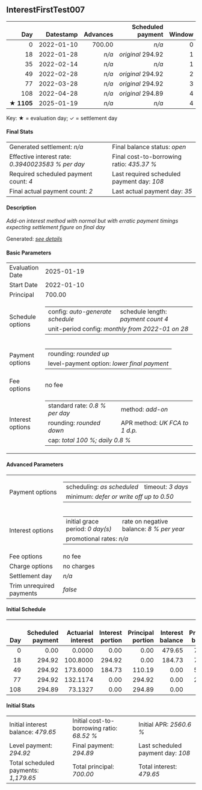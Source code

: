 <h2>InterestFirstTest007</h2>
<table>
    <thead style="vertical-align: bottom;">
        <th class="ci00" style="text-align: right;">Day</th>
        <th class="ci01" style="text-align: right;">Datestamp</th>
        <th class="ci02" style="text-align: right;">Advances</th>
        <th class="ci03" style="text-align: right;">Scheduled payment</th>
        <th class="ci04" style="text-align: right;">Window</th>
        <th class="ci05" style="text-align: right;">Payment due</th>
        <th class="ci06" style="text-align: right;">Actual payments</th>
        <th class="ci07" style="text-align: right;">Net effect</th>
        <th class="ci08" style="text-align: right;">Payment status</th>
        <th class="ci09" style="text-align: right;">Balance status</th>
        <th class="ci10" style="text-align: right;">Actuarial interest</th>
        <th class="ci11" style="text-align: right;">New interest</th>
        <th class="ci12" style="text-align: right;">Interest portion</th>
        <th class="ci13" style="text-align: right;">Principal portion</th>
        <th class="ci14" style="text-align: right;">Interest balance</th>
        <th class="ci15" style="text-align: right;">Principal balance</th>
        <th class="ci16" style="text-align: right;">Settlement figure</th>
    </thead>
    <tr style="text-align: right;">
        <td class="ci00">0</td>
        <td class="ci01" style="white-space: nowrap;">2022-01-10</td>
        <td class="ci02">700.00</td>
        <td class="ci03" style="white-space: nowrap;"><i>n/a<i></td>
        <td class="ci04">0</td>
        <td class="ci05">0.00</td>
        <td class="ci06"><i>n/a</i></td>
        <td class="ci07">0.00</td>
        <td class="ci08"><i>none&nbsp;scheduled</i></td>
        <td class="ci09">open</td>
        <td class="ci10">0.0000</td>
        <td class="ci11">0.0000</td>
        <td class="ci12">0.00</td>
        <td class="ci13">0.00</td>
        <td class="ci14">479.6500</td>
        <td class="ci15">700.00</td>
        <td class="ci16">700.00</td>
    </tr>
    <tr style="text-align: right;">
        <td class="ci00">18</td>
        <td class="ci01" style="white-space: nowrap;">2022-01-28</td>
        <td class="ci02"><i>n/a</i></td>
        <td class="ci03" style="white-space: nowrap;"><i>original</i> 294.92</td>
        <td class="ci04">1</td>
        <td class="ci05">294.92</td>
        <td class="ci06"><i>confirmed</i>&nbsp;294.91</td>
        <td class="ci07">294.91</td>
        <td class="ci08"><i>paid&nbsp;later&nbsp;in&nbsp;full</i></td>
        <td class="ci09">open</td>
        <td class="ci10">100.8000</td>
        <td class="ci11">0.0000</td>
        <td class="ci12">294.91</td>
        <td class="ci13">0.00</td>
        <td class="ci14">184.7400</td>
        <td class="ci15">700.00</td>
        <td class="ci16">505.89</td>
    </tr>
    <tr style="text-align: right;">
        <td class="ci00">35</td>
        <td class="ci01" style="white-space: nowrap;">2022-02-14</td>
        <td class="ci02"><i>n/a</i></td>
        <td class="ci03" style="white-space: nowrap;"><i>n/a<i></td>
        <td class="ci04">1</td>
        <td class="ci05">0.00</td>
        <td class="ci06"><i>confirmed</i>&nbsp;294.91</td>
        <td class="ci07">294.91</td>
        <td class="ci08"><i>extra&nbsp;payment</i></td>
        <td class="ci09">open</td>
        <td class="ci10">95.2000</td>
        <td class="ci11">0.0000</td>
        <td class="ci12">184.74</td>
        <td class="ci13">110.17</td>
        <td class="ci14">0.0000</td>
        <td class="ci15">589.83</td>
        <td class="ci16">306.18</td>
    </tr>
    <tr style="text-align: right;">
        <td class="ci00">49</td>
        <td class="ci01" style="white-space: nowrap;">2022-02-28</td>
        <td class="ci02"><i>n/a</i></td>
        <td class="ci03" style="white-space: nowrap;"><i>original</i> 294.92</td>
        <td class="ci04">2</td>
        <td class="ci05">0.00</td>
        <td class="ci06"><i>n/a</i></td>
        <td class="ci07">0.00</td>
        <td class="ci08"><i>nothing&nbsp;due</i></td>
        <td class="ci09">open</td>
        <td class="ci10">66.0610</td>
        <td class="ci11">0.0000</td>
        <td class="ci12">0.00</td>
        <td class="ci13">0.00</td>
        <td class="ci14">0.0000</td>
        <td class="ci15">589.83</td>
        <td class="ci16">372.24</td>
    </tr>
    <tr style="text-align: right;">
        <td class="ci00">77</td>
        <td class="ci01" style="white-space: nowrap;">2022-03-28</td>
        <td class="ci02"><i>n/a</i></td>
        <td class="ci03" style="white-space: nowrap;"><i>original</i> 294.92</td>
        <td class="ci04">3</td>
        <td class="ci05">294.92</td>
        <td class="ci06"><i>n/a</i></td>
        <td class="ci07">0.00</td>
        <td class="ci08"><i>missed&nbsp;payment</i></td>
        <td class="ci09">open</td>
        <td class="ci10">132.1219</td>
        <td class="ci11">0.0000</td>
        <td class="ci12">0.00</td>
        <td class="ci13">0.00</td>
        <td class="ci14">0.0000</td>
        <td class="ci15">589.83</td>
        <td class="ci16">504.36</td>
    </tr>
    <tr style="text-align: right;">
        <td class="ci00">108</td>
        <td class="ci01" style="white-space: nowrap;">2022-04-28</td>
        <td class="ci02"><i>n/a</i></td>
        <td class="ci03" style="white-space: nowrap;"><i>original</i> 294.89</td>
        <td class="ci04">4</td>
        <td class="ci05">294.89</td>
        <td class="ci06"><i>n/a</i></td>
        <td class="ci07">0.00</td>
        <td class="ci08"><i>missed&nbsp;payment</i></td>
        <td class="ci09">open</td>
        <td class="ci10">146.2778</td>
        <td class="ci11">60.8107</td>
        <td class="ci12">0.00</td>
        <td class="ci13">0.00</td>
        <td class="ci14">60.8107</td>
        <td class="ci15">589.83</td>
        <td class="ci16">650.64</td>
    </tr>
    <tr style="text-align: right;">
        <td class="ci00">&#x2605;&nbsp;<b>1105</b></td>
        <td class="ci01" style="white-space: nowrap;">2025-01-19</td>
        <td class="ci02"><i>n/a</i></td>
        <td class="ci03" style="white-space: nowrap;"><i>n/a<i></td>
        <td class="ci04">4</td>
        <td class="ci05">0.00</td>
        <td class="ci06"><i>n/a</i></td>
        <td class="ci07">0.00</td>
        <td class="ci08"><i>information&nbsp;only</i></td>
        <td class="ci09">open</td>
        <td class="ci10">159.5393</td>
        <td class="ci11">159.5393</td>
        <td class="ci12">0.00</td>
        <td class="ci13">0.00</td>
        <td class="ci14">220.3500</td>
        <td class="ci15">589.83</td>
        <td class="ci16">810.18</td>
    </tr>
</table><p>Key: &#x2605; = evaluation day; &#x2713; = settlement day</p>
<h4>Final Stats</h4>
<table>
    <tr>
        <td>Generated settlement: <i><i>n/a</i></i></td>
        <td>Final balance status: <i>open</i></td>
    </tr>
    <tr>
        <td>Effective interest rate: <i>0.3940023583 % per day</i></td>
        <td>Final cost-to-borrowing ratio: <i>435.37 %</i></td>
    </tr>
    <tr>
        <td>Required scheduled payment count: <i>4</i></td>
        <td>Last required scheduled payment day: <i>108</i></td>
    </tr>
    <tr>
        <td>Final actual payment count: <i>2</i></td>
        <td>Last actual payment day: <i>35</i></td>
    </tr>
</table>

<h4>Description</h4>
<p><i>Add-on interest method with normal but with erratic payment timings expecting settlement figure on final day</i></p>
<p>Generated: <i><a href="../GeneratedDate.html">see details</a></i></p>
<h4>Basic Parameters</h4>
<table>
    <tr>
        <td>Evaluation Date</td>
        <td>2025-01-19</td>
    </tr>
    <tr>
        <td>Start Date</td>
        <td>2022-01-10</td>
    </tr>
    <tr>
        <td>Principal</td>
        <td>700.00</td>
    </tr>
    <tr>
        <td>Schedule options</td>
        <td>
            <table>
                <tr>
                    <td>config: <i>auto-generate schedule</i></td>
                    <td>schedule length: <i><i>payment count</i> 4</i></td>
                </tr>
                <tr>
                    <td colspan="2" style="white-space: nowrap;">unit-period config: <i>monthly from 2022-01 on 28</i></td>
                </tr>
            </table>
        </td>
    </tr>
    <tr>
        <td>Payment options</td>
        <td>
            <table>
                <tr>
                    <td>rounding: <i>rounded up</i></td>
                </tr>
                <tr>
                    <td>level-payment option: <i>lower&nbsp;final&nbsp;payment</i></td>
                </tr>
            </table>
        </td>
    </tr>
    <tr>
        <td>Fee options</td>
        <td>no fee
        </td>
    </tr>
    <tr>
        <td>Interest options</td>
        <td>
            <table>
                <tr>
                    <td>standard rate: <i>0.8 % per day</i></td>
                    <td>method: <i>add-on</i></td>
                </tr>
                <tr>
                    <td>rounding: <i>rounded down</i></td>
                    <td>APR method: <i>UK FCA to 1 d.p.</i></td>
                </tr>
                <tr>
                    <td colspan="2">cap: <i>total 100 %; daily 0.8 %</td>
                </tr>
            </table>
        </td>
    </tr>
</table>
<h4>Advanced Parameters</h4>
<table>
    <tr>
        <td>Payment options</td>
        <td>
                <table>
                    <tr>
                        <td>scheduling: <i>as scheduled</i></td>
                        <td>timeout: <i>3 days</i></td>
                    </tr>
                    <tr>
                        <td colspan="2">minimum: <i>defer&nbsp;or&nbsp;write&nbsp;off&nbsp;up&nbsp;to&nbsp;0.50</i></td>
                    </tr>
                </table>
        </td>
    </tr>
    <tr>
        <td>Interest options</td>
        <td>
            <table>
                <tr>
                    <td>initial grace period: <i>0 day(s)</i></td>
                    <td>rate on negative balance: <i>8 % per year</i></td>
                </tr>
                <tr>
                    <td colspan="2">promotional rates: <i><i>n/a</i></i></td>
                </tr>
            </table>
        </td>
    </tr>
    <tr>
        <td>Fee options</td>
        <td>no fee
        </td>
    </tr>
    <tr>
        <td>Charge options</td>
        <td>no charges
        </td>
    </tr>
    <tr>
        <td>Settlement day</td><td><i><i>n/a</i></i></td>
    </tr>
    <tr>
        <td>Trim unrequired payments</td><td><i>false</i></td>
    </tr>
</table><h4>Initial Schedule</h4>
<table>
    <thead style="vertical-align: bottom;">
        <th style="text-align: right;">Day</th>
        <th style="text-align: right;">Scheduled payment</th>
        <th style="text-align: right;">Actuarial interest</th>
        <th style="text-align: right;">Interest portion</th>
        <th style="text-align: right;">Principal portion</th>
        <th style="text-align: right;">Interest balance</th>
        <th style="text-align: right;">Principal balance</th>
        <th style="text-align: right;">Total actuarial interest</th>
        <th style="text-align: right;">Total interest</th>
        <th style="text-align: right;">Total principal</th>
    </thead>
    <tr style="text-align: right;">
        <td class="ci00">0</td>
        <td class="ci01" style="white-space: nowrap;">0.00</td>
        <td class="ci02">0.0000</td>
        <td class="ci03">0.00</td>
        <td class="ci04">0.00</td>
        <td class="ci05">479.65</td>
        <td class="ci06">700.00</td>
        <td class="ci07">0.0000</td>
        <td class="ci08">0.00</td>
        <td class="ci09">0.00</td>
    </tr>
    <tr style="text-align: right;">
        <td class="ci00">18</td>
        <td class="ci01" style="white-space: nowrap;">294.92</td>
        <td class="ci02">100.8000</td>
        <td class="ci03">294.92</td>
        <td class="ci04">0.00</td>
        <td class="ci05">184.73</td>
        <td class="ci06">700.00</td>
        <td class="ci07">100.8000</td>
        <td class="ci08">294.92</td>
        <td class="ci09">0.00</td>
    </tr>
    <tr style="text-align: right;">
        <td class="ci00">49</td>
        <td class="ci01" style="white-space: nowrap;">294.92</td>
        <td class="ci02">173.6000</td>
        <td class="ci03">184.73</td>
        <td class="ci04">110.19</td>
        <td class="ci05">0.00</td>
        <td class="ci06">589.81</td>
        <td class="ci07">274.4000</td>
        <td class="ci08">479.65</td>
        <td class="ci09">110.19</td>
    </tr>
    <tr style="text-align: right;">
        <td class="ci00">77</td>
        <td class="ci01" style="white-space: nowrap;">294.92</td>
        <td class="ci02">132.1174</td>
        <td class="ci03">0.00</td>
        <td class="ci04">294.92</td>
        <td class="ci05">0.00</td>
        <td class="ci06">294.89</td>
        <td class="ci07">406.5174</td>
        <td class="ci08">479.65</td>
        <td class="ci09">405.11</td>
    </tr>
    <tr style="text-align: right;">
        <td class="ci00">108</td>
        <td class="ci01" style="white-space: nowrap;">294.89</td>
        <td class="ci02">73.1327</td>
        <td class="ci03">0.00</td>
        <td class="ci04">294.89</td>
        <td class="ci05">0.00</td>
        <td class="ci06">0.00</td>
        <td class="ci07">479.6502</td>
        <td class="ci08">479.65</td>
        <td class="ci09">700.00</td>
    </tr>
</table>
<h4>Initial Stats</h4>
<table>
    <tr>
        <td>Initial interest balance: <i>479.65</i></td>
        <td>Initial cost-to-borrowing ratio: <i>68.52 %</i></td>
        <td>Initial APR: <i>2560.6 %</i></td>
    </tr>
    <tr>
        <td>Level payment: <i>294.92</i></td>
        <td>Final payment: <i>294.89</i></td>
        <td>Last scheduled payment day: <i>108</i></td>
    </tr>
    <tr>
        <td>Total scheduled payments: <i>1,179.65</i></td>
        <td>Total principal: <i>700.00</i></td>
        <td>Total interest: <i>479.65</i></td>
    </tr>
</table>